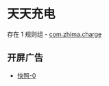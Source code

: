 # 天天充电

存在 1 规则组 - [com.zhima.charge](/src/apps/com.zhima.charge.ts)

## 开屏广告

- [快照-0](https://i.gkd.li/import/13576613)
